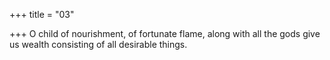 +++
title = "03"

+++
O child of nourishment, of fortunate flame, along with all the gods give us wealth consisting of all desirable things.